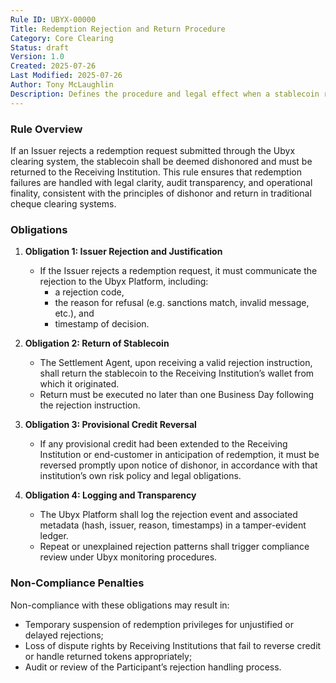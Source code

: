 ```yaml
---
Rule ID: UBYX-00000
Title: Redemption Rejection and Return Procedure
Category: Core Clearing
Status: draft
Version: 1.0
Created: 2025-07-26
Last Modified: 2025-07-26
Author: Tony McLaughlin
Description: Defines the procedure and legal effect when a stablecoin redemption is rejected by the Issuer. Establishes timelines and obligations for notification and return, mirroring the treatment of a dishonored or bounced check.
---
```


### Rule Overview
If an Issuer rejects a redemption request submitted through the Ubyx clearing system, the stablecoin shall be deemed dishonored and must be returned to the Receiving Institution. This rule ensures that redemption failures are handled with legal clarity, audit transparency, and operational finality, consistent with the principles of dishonor and return in traditional cheque clearing systems.

### Obligations
1. **Obligation 1: Issuer Rejection and Justification**
   - If the Issuer rejects a redemption request, it must communicate the rejection to the Ubyx Platform, including:
     - a rejection code,
     - the reason for refusal (e.g. sanctions match, invalid message, etc.), and
     - timestamp of decision.

2. **Obligation 2: Return of Stablecoin**
   - The Settlement Agent, upon receiving a valid rejection instruction, shall return the stablecoin to the Receiving Institution’s wallet from which it originated.
   - Return must be executed no later than one Business Day following the rejection instruction.

3. **Obligation 3: Provisional Credit Reversal**
   - If any provisional credit had been extended to the Receiving Institution or end-customer in anticipation of redemption, it must be reversed promptly upon notice of dishonor, in accordance with that institution’s own risk policy and legal obligations.

4. **Obligation 4: Logging and Transparency**
   - The Ubyx Platform shall log the rejection event and associated metadata (hash, issuer, reason, timestamps) in a tamper-evident ledger.
   - Repeat or unexplained rejection patterns shall trigger compliance review under Ubyx monitoring procedures.

### Non-Compliance Penalties
Non-compliance with these obligations may result in:
- Temporary suspension of redemption privileges for unjustified or delayed rejections;
- Loss of dispute rights by Receiving Institutions that fail to reverse credit or handle returned tokens appropriately;
- Audit or review of the Participant’s rejection handling process.
